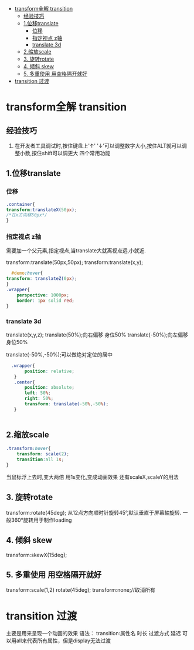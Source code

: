 <!-- START doctoc generated TOC please keep comment here to allow auto update -->
<!-- DON'T EDIT THIS SECTION, INSTEAD RE-RUN doctoc TO UPDATE -->

- [transform全解 transition](#transform%E5%85%A8%E8%A7%A3-transition)
  - [经验技巧](#%E7%BB%8F%E9%AA%8C%E6%8A%80%E5%B7%A7)
  - [1.位移translate](#1%E4%BD%8D%E7%A7%BBtranslate)
    - [位移](#%E4%BD%8D%E7%A7%BB)
    - [指定视点 z轴](#%E6%8C%87%E5%AE%9A%E8%A7%86%E7%82%B9-z%E8%BD%B4)
    - [translate 3d](#translate-3d)
  - [2.缩放scale](#2%E7%BC%A9%E6%94%BEscale)
  - [3. 旋转rotate](#3-%E6%97%8B%E8%BD%ACrotate)
  - [4. 倾斜 skew](#4-%E5%80%BE%E6%96%9C-skew)
  - [5. 多重使用 用空格隔开就好](#5-%E5%A4%9A%E9%87%8D%E4%BD%BF%E7%94%A8-%E7%94%A8%E7%A9%BA%E6%A0%BC%E9%9A%94%E5%BC%80%E5%B0%B1%E5%A5%BD)
- [transition 过渡](#transition-%E8%BF%87%E6%B8%A1)

<!-- END doctoc generated TOC please keep comment here to allow auto update -->

# transform全解 transition
## 经验技巧
1. 在开发者工具调试时,按住键盘上'↑' '↓'可以调整数字大小,按住ALT就可以调整小数,按住shift可以调更大
四个常用功能
## 1.位移translate
### 位移
```css
.container{
transform:translateX(50px);
/*在x方向移50px*/
}

```
### 指定视点 z轴
需要加一个父元素,指定视点,当translate大就离视点远,小就近.

transform:translate(50px,50px);
transform:translate(x,y);



```css
  #demo:hover{
transform: translateZ(0px);
}
.wrapper{
    perspective: 1000px;
    border: 1px solid red;
}

```
### translate 3d
translate(x,y,z);
translate(50%);向右偏移 身位50%
translate(-50%);向左偏移 身位50%

translate(-50%,-50%);可以做绝对定位的居中

```css
  .wrapper{
       position: relative;
   }
   .center{
       position: absolute;
       left: 50%;
       right: 50%;
       transform: translate(-50%,-50%);
   }
   
```
## 2.缩放scale
```css
.transform:hover{
    transform: scale(2);
    transition:all 1s;
}
```
当鼠标浮上去时,变大两倍
用1s变化,变成动画效果
还有scaleX,scaleY的用法

## 3. 旋转rotate
transform:rotate(45deg);
从12点方向顺时针旋转45°,默认垂直于屏幕轴旋转.
一般360°旋转用于制作loading
## 4. 倾斜 skew
transform:skewX(15deg);
## 5. 多重使用 用空格隔开就好
 transform:scale(1,2) rotate(45deg);
 transform:none;//取消所有

# transition 过渡
主要是用来呈现一个动画的效果
语法：
transition:属性名 时长 过渡方式 延迟
可以用all来代表所有属性，但是display无法过渡